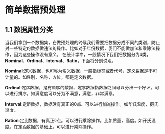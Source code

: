 # 简单数据预处理
## 1.1 数据属性分类
当我们拿到一个数据集，在做预处理的时候我们需要把数据分成不同的类别，防止对一些特定的数据做违法的操作。比如对于年份数据，我们不能做加法和乘除法操作，因为这些操作没有意义。
在统计学中，一般情况下我们把数据分为4类，**Nominal**、**Ordinal**、**Interval**、**Ratio**，下面将分别说明。

**Nominal**:定义数据，也可称为名义数据，一般指标签或者代号，定义数据是不可计量的。如性别，名称，方位，都是定义数据。

**Ordinal**:定序数据，是有顺序的数据。定序数据指数据之间可以分出一个好坏，可以进行排序。如满意度可以分为不满意，满意，非常满意。

**Interval**:定距数据，数据没有真正的0点。可以进行加减操作。如华氏温度，摄氏温度。

**Ration**:定比数据，有真正0点。可以进行乘除操作。比如质量，高度。如开氏温度。在定距数据的基础上，可以进行乘除操作。
